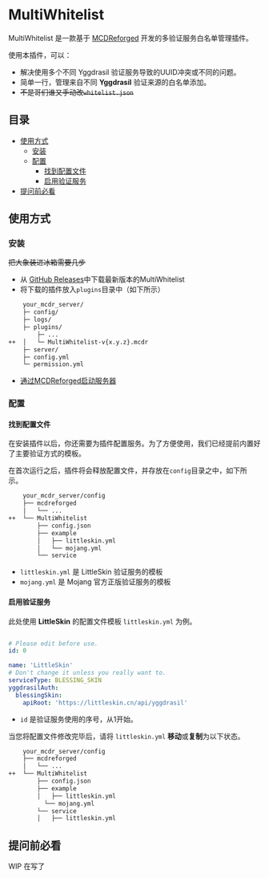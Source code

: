 # MultiWhitelist

MultiWhitelist 是一款基于 [MCDReforged](https://mcdreforged.com/) 开发的多验证服务白名单管理插件。

使用本插件，可以：

- 解决使用多个不同 Yggdrasil 验证服务导致的UUID冲突或不同的问题。
- 简单一行，管理来自不同 **Yggdrasil** 验证来源的白名单添加。
- ~~不是哥们谁又手动改`whitelist.json`~~

## 目录

- [使用方式](#使用方式)
  - [安装](#安装)
  - [配置](#配置)
    - [找到配置文件](#找到配置文件)
    - [启用验证服务](#启用验证服务)
- [提问前必看](#提问前必看)

## 使用方式

### 安装

~~把大象装进冰箱需要几步~~

- 从 [GitHub Releases](https://github.com/MliroLirrorsIngenuity/MultiWhitelist/releases)中下载最新版本的MultiWhitelist
- 将下载的插件放入`plugins`目录中（如下所示）

```bash
    your_mcdr_server/
    ├─ config/
    ├─ logs/
    ├─ plugins/
        ├─ ...
++  │   └─ MultiWhitelist-v{x.y.z}.mcdr
    ├─ server/
    ├─ config.yml
    └─ permission.yml
```

- [通过MCDReforged启动服务器](https://docs.mcdreforged.com/zh-cn/latest/quick_start/first_run.html#run)

### 配置

#### 找到配置文件

在安装插件以后，你还需要为插件配置服务。为了方便使用，我们已经提前内置好了主要验证方式的模板。

在首次运行之后，插件将会释放配置文件，并存放在`config`目录之中，如下所示。

```bash
    your_mcdr_server/config
    ├── mcdreforged
    │   └── ...
++  └── MultiWhitelist
        ├── config.json
        ├── example
        │   ├── littleskin.yml
        │   └── mojang.yml
        └── service
```

- `littleskin.yml` 是 LittleSkin 验证服务的模板
- `mojang.yml` 是 Mojang 官方正版验证服务的模板

#### 启用验证服务

此处使用 **LittleSkin** 的配置文件模板 `littleskin.yml` 为例。

``` yaml littleskin.yml

# Please edit before use.
id: 0

name: 'LittleSkin'
# Don't change it unless you really want to.
serviceType: BLESSING_SKIN
yggdrasilAuth:
  blessingSkin:
    apiRoot: 'https://littleskin.cn/api/yggdrasil'

```

- `id` 是验证服务使用的序号，从1开始。


当您将配置文件修改完毕后，请将 `littleskin.yml` **移动**或**复制**为以下状态。
```bash
    your_mcdr_server/config
    ├── mcdreforged
    │   └── ...
++  └── MultiWhitelist
        ├── config.json
        ├── example
        │   ├── littleskin.yml
          └── mojang.yml
        └── service
        │   ├── littleskin.yml
```


## 提问前必看

WIP
在写了
